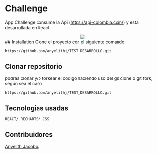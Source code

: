 # Challenge

App Challenge consume la Api (https://api-colombia.com/) y esta desarrollada en React
<div align="center">
  <img src="![image](https://github.com/user-attachments/assets/67f9b7ab-5d20-4d67-853d-e3e78748df14)"/>
</div>
## Installation
Clone el proyecto con el siguiente comando

```bash
https://github.com/anyelithj/TEST_DESARROLLO.git
```
## Clonar repositorio
podras clonar y/o forkear el código haciendo uso del git clone o git fork, según sea el caso

```bash
https://github.com/anyelithj/TEST_DESARROLLO.git
```

## Tecnologias usadas
`REACT/ RECHARTS/ CSS`

## Contribuidores
[Anyelith Jacobo](https://github.com/anyelithj)/

